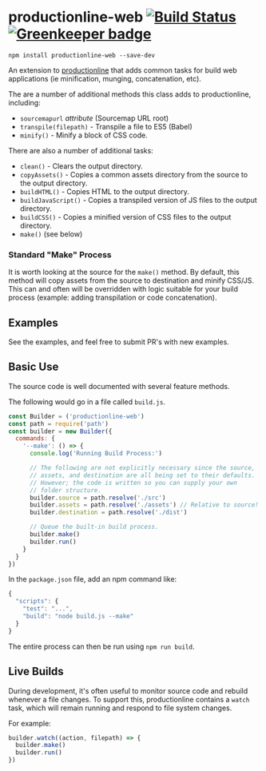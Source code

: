 # productionline-web [![Build Status](https://travis-ci.org/coreybutler/productionline-web.svg?branch=master)](https://travis-ci.org/coreybutler/productionline-web) [![Greenkeeper badge](https://badges.greenkeeper.io/coreybutler/productionline-web.svg)](https://greenkeeper.io/)

`npm install productionline-web --save-dev`

An extension to [productionline](https://github.com/coreybutler/productionline) that adds common tasks for build web applications (ie minification, munging, concatenation, etc).

The are a number of additional methods this class adds to productionline, including:

- `sourcemapurl` _attribute_ (Sourcemap URL root)
- `transpile(filepath)` - Transpile a file to ES5 (Babel)
- `minify()` - Minify a block of CSS code.

There are also a number of additional tasks:

- `clean()` - Clears the output directory.
- `copyAssets()` - Copies a common assets directory from the source to the output directory.
- `buildHTML()` - Copies HTML to the output directory.
- `buildJavaScript()` - Copies a transpiled version of JS files to the output directory.
- `buildCSS()` - Copies a minified version of CSS files to the output directory.
- `make()` (see below)

### Standard "Make" Process

It is worth looking at the source for the `make()` method. By default, this method will copy assets from the source to destination and minify CSS/JS. This can and often will be overridden with logic suitable for your build process (example: adding transpilation or code concatenation).

## Examples

See the examples, and feel free to submit PR's with new examples.

## Basic Use

The source code is well documented with several feature methods.

The following would go in a file called `build.js`.

```js
const Builder = ('productionline-web')
const path = require('path')
const builder = new Builder({
  commands: {
    '--make': () => {
      console.log('Running Build Process:')

      // The following are not explicitly necessary since the source,
      // assets, and destination are all being set to their defaults.
      // However; the code is written so you can supply your own
      // folder structure.
      builder.source = path.resolve('./src')
      builder.assets = path.resolve('./assets') // Relative to source!
      builder.destination = path.resolve('./dist')

      // Queue the built-in build process.
      builder.make()
      builder.run()
    }
  }
})
```

In the `package.json` file, add an npm command like:

```js
{
  "scripts": {
    "test": "...",
    "build": "node build.js --make"
  }
}
```

The entire process can then be run using `npm run build`.

## Live Builds

During development, it's often useful to monitor source code and rebuild whenever a file changes. To support this, productionline contains a `watch`
task, which will remain running and respond to file system changes.

For example:

```js
builder.watch((action, filepath) => {
  builder.make()
  builder.run()
})
```
